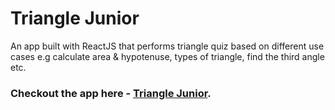 # Triangle Junior

An app built with ReactJS that performs triangle quiz based on different use cases e.g calculate
area & hypotenuse, types of triangle, find the third angle etc.

### Checkout the app here - [Triangle Junior](https://trianglejunior.netlify.app/).
